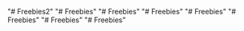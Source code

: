 "# Freebies2" 
"# Freebies" 
"# Freebies" 
"# Freebies" 
"# Freebies" 
"# Freebies" 
"# Freebies" 
"# Freebies" 
